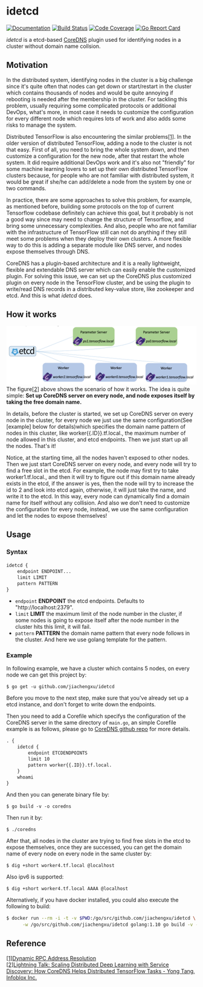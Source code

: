 # idetcd
[![Documentation](https://img.shields.io/badge/godoc-reference-blue.svg)](https://godoc.org/github.com/jiachengxu/idetcd/idetcd)
[![Build Status](https://img.shields.io/travis/jiachengxu/idetcd/master.svg?label=build)](https://travis-ci.org/jiachengxu/idetcd)
[![Code Coverage](https://img.shields.io/codecov/c/github/jiachengxu/idetcd/master.svg)](https://codecov.io/github/jiachengxu/idetcd?branch=master)
[![Go Report Card](https://goreportcard.com/badge/github.com/jiachengxu/idetcd)](https://goreportcard.com/report/jiachengxu/idetcd)

*idetcd* is a etcd-based [CoreDNS](https://coredns.io/) plugin used for identifying nodes in a cluster without domain name collsion.

## Motivation
In the distributed system, identifying nodes in the cluster is a big challenge since it's quite often that nodes can get down or start/restart in the cluster which contains thousands of nodes and would be quite annoying if rebooting is needed after the membership in the cluster. For tackling this problem, usually requiring some complicated protocols or additional DevOps, what's more, in most case it needs to customize the configuration for every different node which requires lots of work and also adds some risks to manage the system.

Distributed TensorFlow is also encountering the similar problems[[1]](https://github.com/jiachengxu/idetcd/blob/master/README.md#reference). In the older version of distributed TensorFlow, adding a node to the cluster is not that easy. First of all, you need to bring the whole system down, and then customize a configuration for the new node, after that restart the whole system. It did require additional DevOps work and it's also not "friendly" for some machine learning lovers to set up their own distributed TensorFlow clusters because, for people who are not familiar with distributed system, it would be great if she/he can add/delete a node from the system by one or two commands.

In practice, there are some approaches to solve this problem, for example, as mentioned before, building some protocols on the top of current Tensorflow codebase definitely can achieve this goal, but it probably is not a good way since may need to change the structure of Tensorflow, and bring some unnecessary complexities. And also, people who are not familiar with the infrastructure of TensorFlow still can not do anything if they still meet some problems when they deploy their own clusters. A more flexible way to do this is adding a separate module like DNS server, and nodes expose themselves through DNS.

CoreDNS has a plugin-based architecture and it is a really lightweight, flexible and extendable DNS server which can easily enable the customized plugin. For solving this issue, we can set up the CoreDNS plus customized plugin on every node in the TensorFlow cluster, and be using the plugin to write/read DNS records in a distributed key-value store, like zookeeper and etcd. And this is what *idetcd* does.

## How it works
![deploy](https://github.com/jiachengxu/idetcd/blob/master/fig/deploy.png)
The figure[[2]](https://github.com/jiachengxu/idetcd/blob/master/README.md#reference) above shows the scenario of how it works. The idea is quite simple: **Set up CoreDNS server on every node, and node exposes itself by taking the free domain name.**

In details, before the cluster is started, we set up CoreDNS server on every node in the cluster, for every node we just use the same configuration(See [example] below for details)which specifies the domain name pattern of nodes in this cluster, like worker{{.ID}}.tf.local., the maximum number of node allowed in this cluster, and etcd endpoints. Then we just start up all the nodes. That's it!

Notice, at the starting time, all the nodes haven't exposed to other nodes. Then we just start CoreDNS server on every node, and every node will try to find a free slot in the etcd. For example, the node may first try to take worker1.tf.local., and then it will try to figure out if this domain name already exists in the etcd, if the answer is yes, then the node will try to increase the id to 2 and look into etcd again, otherwise, it will just take the name, and write it to the etcd. In this way, every node can dynamically find a domain name for itself without any collision. And also we don't need to customize the configuration for every node, instead, we use the same configuration and let the nodes to expose themselves!
## Usage

### Syntax

~~~
idetcd {
	endpoint ENDPOINT...
	limit LIMIT
	pattern PATTERN
}
~~~

* `endpoint` **ENDPOINT** the etcd endpoints. Defaults to "http://localhost:2379".
* `limit` **LIMIT** the maximum limit of the node number in the cluster, if some nodes is going to expose itself after the node number in the cluster hits this limit, it will fail.
* `pattern` **PATTERN** the domain name pattern that every node follows in the cluster. And here we use golang template for the pattern.

### Example
In following example, we have a cluster which contains 5 nodes, on every node we can get this project by:
```
$ go get -u github.com/jiachengxu/idetcd
```
Before you move to the next step, make sure that you've already set up a etcd instance, and don't forget to write down the endpoints.

Then you need to add a Corefile which specifys the configuration of the CoreDNS server in the same directory of `main.go`, an simple Corefile example is as follows, please go to [CoreDNS github repo](https://github.com/coredns/coredns) for more details.

 ~~~ corefile
 . {
     idetcd {
         endpoint ETCDENDPOINTS
         limit 10
         pattern worker{{.ID}}.tf.local.
     }
     whoami
 }
 ~~~

And then you can generate binary file by:
```
$ go build -v -o coredns
```

Then run it by:
```
$ ./coredns
```

After that, all nodes in the cluster are trying to find free slots in the etcd to expose themselves, once they are successed, you can get the domain name of every node on every node in the same cluster by:
```
$ dig +short worker4.tf.local @localhost
```
Also ipv6 is supported:
```
$ dig +short worker4.tf.local AAAA @localhost
```

Alternatively, if you have docker installed, you could also execute the following to build:
```sh
$ docker run --rm -i -t -v $PWD:/go/src/github.com/jiachengxu/idetcd \
      -w /go/src/github.com/jiachengxu/idetcd golang:1.10 go build -v -o coredns
```

## Reference
[[1]Dynamic RPC Address Resolution](https://groups.google.com/a/tensorflow.org/forum/#!msg/developers/s8MJ2vqQ1z0/mWoVaAMvCwAJ;context-place=forum/developers)  
[[2]Lightning Talk: Scaling Distributed Deep Learning with Service Discovery: How CoreDNS Helps Distributed TensorFlow Tasks - Yong Tang, Infoblox Inc.](https://www.youtube.com/watch?v=WBAP91g7Yd0)
